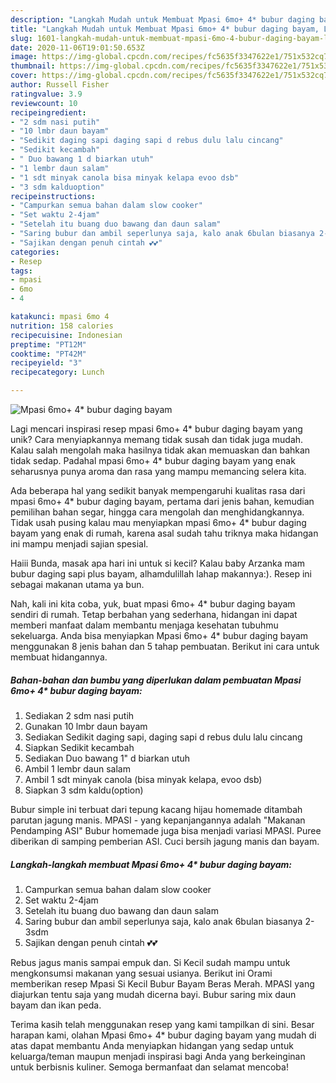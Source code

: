 ```yaml
---
description: "Langkah Mudah untuk Membuat Mpasi 6mo+ 4* bubur daging bayam, Lezat Sekali"
title: "Langkah Mudah untuk Membuat Mpasi 6mo+ 4* bubur daging bayam, Lezat Sekali"
slug: 1601-langkah-mudah-untuk-membuat-mpasi-6mo-4-bubur-daging-bayam-lezat-sekali
date: 2020-11-06T19:01:50.653Z
image: https://img-global.cpcdn.com/recipes/fc5635f3347622e1/751x532cq70/mpasi-6mo-4-bubur-daging-bayam-foto-resep-utama.jpg
thumbnail: https://img-global.cpcdn.com/recipes/fc5635f3347622e1/751x532cq70/mpasi-6mo-4-bubur-daging-bayam-foto-resep-utama.jpg
cover: https://img-global.cpcdn.com/recipes/fc5635f3347622e1/751x532cq70/mpasi-6mo-4-bubur-daging-bayam-foto-resep-utama.jpg
author: Russell Fisher
ratingvalue: 3.9
reviewcount: 10
recipeingredient:
- "2 sdm nasi putih"
- "10 lmbr daun bayam"
- "Sedikit daging sapi daging sapi d rebus dulu lalu cincang"
- "Sedikit kecambah"
- " Duo bawang 1 d biarkan utuh"
- "1 lembr daun salam"
- "1 sdt minyak canola bisa minyak kelapa evoo dsb"
- "3 sdm kalduoption"
recipeinstructions:
- "Campurkan semua bahan dalam slow cooker"
- "Set waktu 2-4jam"
- "Setelah itu buang duo bawang dan daun salam"
- "Saring bubur dan ambil seperlunya saja, kalo anak 6bulan biasanya 2-3sdm"
- "Sajikan dengan penuh cintah 💕💕"
categories:
- Resep
tags:
- mpasi
- 6mo
- 4

katakunci: mpasi 6mo 4 
nutrition: 158 calories
recipecuisine: Indonesian
preptime: "PT12M"
cooktime: "PT42M"
recipeyield: "3"
recipecategory: Lunch

---
```



![Mpasi 6mo+ 4* bubur daging bayam](https://img-global.cpcdn.com/recipes/fc5635f3347622e1/751x532cq70/mpasi-6mo-4-bubur-daging-bayam-foto-resep-utama.jpg)

Lagi mencari inspirasi resep mpasi 6mo+ 4* bubur daging bayam yang unik? Cara menyiapkannya memang tidak susah dan tidak juga mudah. Kalau salah mengolah maka hasilnya tidak akan memuaskan dan bahkan tidak sedap. Padahal mpasi 6mo+ 4* bubur daging bayam yang enak seharusnya punya aroma dan rasa yang mampu memancing selera kita.

Ada beberapa hal yang sedikit banyak mempengaruhi kualitas rasa dari mpasi 6mo+ 4* bubur daging bayam, pertama dari jenis bahan, kemudian pemilihan bahan segar, hingga cara mengolah dan menghidangkannya. Tidak usah pusing kalau mau menyiapkan mpasi 6mo+ 4* bubur daging bayam yang enak di rumah, karena asal sudah tahu triknya maka hidangan ini mampu menjadi sajian spesial.

Haiii Bunda, masak apa hari ini untuk si kecil? Kalau baby Arzanka mam bubur daging sapi plus bayam, alhamdulillah lahap makannya:). Resep ini sebagai makanan utama ya bun.


Nah, kali ini kita coba, yuk, buat mpasi 6mo+ 4* bubur daging bayam sendiri di rumah. Tetap berbahan yang sederhana, hidangan ini dapat memberi manfaat dalam membantu menjaga kesehatan tubuhmu sekeluarga. Anda bisa menyiapkan Mpasi 6mo+ 4* bubur daging bayam menggunakan 8 jenis bahan dan 5 tahap pembuatan. Berikut ini cara untuk membuat hidangannya.

<!--inarticleads1-->

##### Bahan-bahan dan bumbu yang diperlukan dalam pembuatan Mpasi 6mo+ 4* bubur daging bayam:

1. Sediakan 2 sdm nasi putih
1. Gunakan 10 lmbr daun bayam
1. Sediakan Sedikit daging sapi, daging sapi d rebus dulu lalu cincang
1. Siapkan Sedikit kecambah
1. Sediakan  Duo bawang 1&#34; d biarkan utuh
1. Ambil 1 lembr daun salam
1. Ambil 1 sdt minyak canola (bisa minyak kelapa, evoo dsb)
1. Siapkan 3 sdm kaldu(option)


Bubur simple ini terbuat dari tepung kacang hijau homemade ditambah parutan jagung manis. MPASI - yang kepanjangannya adalah &#34;Makanan Pendamping ASI&#34; Bubur homemade juga bisa menjadi variasi MPASI. Puree diberikan di samping pemberian ASI. Cuci bersih jagung manis dan bayam. 

<!--inarticleads2-->

##### Langkah-langkah membuat Mpasi 6mo+ 4* bubur daging bayam:

1. Campurkan semua bahan dalam slow cooker
1. Set waktu 2-4jam
1. Setelah itu buang duo bawang dan daun salam
1. Saring bubur dan ambil seperlunya saja, kalo anak 6bulan biasanya 2-3sdm
1. Sajikan dengan penuh cintah 💕💕


Rebus jagus manis sampai empuk dan. Si Kecil sudah mampu untuk mengkonsumsi makanan yang sesuai usianya. Berikut ini Orami memberikan resep Mpasi Si Kecil Bubur Bayam Beras Merah. MPASI yang diajurkan tentu saja yang mudah dicerna bayi. Bubur saring mix daun bayam dan ikan peda. 

Terima kasih telah menggunakan resep yang kami tampilkan di sini. Besar harapan kami, olahan Mpasi 6mo+ 4* bubur daging bayam yang mudah di atas dapat membantu Anda menyiapkan hidangan yang sedap untuk keluarga/teman maupun menjadi inspirasi bagi Anda yang berkeinginan untuk berbisnis kuliner. Semoga bermanfaat dan selamat mencoba!
